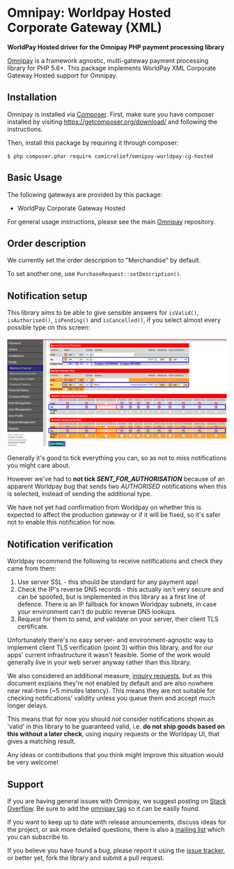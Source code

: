 # Omnipay: Worldpay Hosted Corporate Gateway (XML)

**WorldPay Hosted driver for the Omnipay PHP payment processing library**

[Omnipay](https://github.com/omnipay/omnipay) is a framework agnostic,
multi-gateway payment processing library for PHP 5.6+. This package implements WorldPay XML Corporate Gateway Hosted support for Omnipay.

## Installation

Omnipay is installed via [Composer](http://getcomposer.org/). First, make sure you have composer installed by visiting
https://getcomposer.org/download/ and following the instructions.

Then, install this package by requiring it through composer:

    $ php composer.phar require comicrelief/omnipay-worldpay-cg-hosted

## Basic Usage

The following gateways are provided by this package:

* WorldPay Corporate Gateway Hosted

For general usage instructions, please see the main
[Omnipay](https://github.com/omnipay/omnipay) repository.

## Order description

We currently set the order description to "Merchandise" by default.

To set another one, use `PurchaseRequest::setDescription()`.

## Notification setup

This library aims to be able to give sensible answers for `isValid()`, `isAuthorised()`, `isPending()` and `isCancelled()`, if you select almost every possible type on this screen:

![Notification setup](./docs/Notification%20setup.png "Notification setup")

Generally it's good to tick everything you can, so as not to miss notifications you might care about.

However we've had to **not tick _SENT_FOR_AUTHORISATION_** because of an apparent Worldpay bug that sends two _AUTHORISED_ notifications when this is selected, instead of sending the additional type.

We have not yet had confirmation from Worldpay on whether this is expected to affect the production gateway or if it will be fixed, so it's safer not to enable this notification for now.

## Notification verification

Worldpay recommend the following to receive notifications and check they came from them:

1. Use server SSL - this should be standard for any payment app!
2. Check the IP's reverse DNS records - this actually isn't very secure and can be spoofed, but is implemented in this library as a first line of defence. There is an IP fallback for known Worldpay subnets, in case your environment can't do public reverse DNS lookups.
3. Request for them to send, and validate on your server, their client TLS certificate.

Unfortunately there's no easy server- and environment-agnostic way to implement client TLS verification (point 3) within this library, and for our apps' current infrastructure it wasn't feasible. Some of the work would generally live in your web server anyway rather than this library.

We also considered an additional measure, [inquiry requests](http://support.worldpay.com/support/kb/gg/corporate-gateway-guide/content/manage/inquiryrequests.htm), but as this document explains they're not enabled by default and are also nowhere near real-time (~5 minutes latency). This means they are not suitable for checking notifications' validity unless you queue them and accept much longer delays.

This means that for now you should _not_ consider notifications shown as 'valid' in this library to be guaranteed valid, i.e. **do not ship goods based on this without a later check**, using inquiry requests or the Worldpay UI, that gives a matching result.

Any ideas or contributions that you think might improve this situation would be very welcome!

## Support

If you are having general issues with Omnipay, we suggest posting on
[Stack Overflow](https://stackoverflow.com/). Be sure to add the
[omnipay tag](https://stackoverflow.com/questions/tagged/omnipay) so it can be
easily found.

If you want to keep up to date with release anouncements, discuss ideas for the
project, or ask more detailed questions, there is also a
[mailing list](https://groups.google.com/forum/#!forum/omnipay) which you can
subscribe to.

If you believe you have found a bug, please report it using the
[issue tracker](https://github.com/comicrelief/omnipay-worldpay-cg-hosted/issues), or
better yet, fork the library and submit a pull request.
